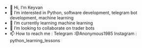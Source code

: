 - 👋 Hi, I’m Keyvan
- 👀 I’m interested in Python, software development, telegram bot development, machine learning
- 🌱 I’m currently learning machine learning
- 💞️ I’m looking to collaborate on trader bots
- 📫 How to reach me :  Telegram :@Anonymous1985 Instagram : python_learning_lessons


<!---
keyvan19851363/keyvan19851363 is a ✨ special ✨ repository because its `README.md` (this file) appears on your GitHub profile.
You can click the Preview link to take a look at your changes.
--->

